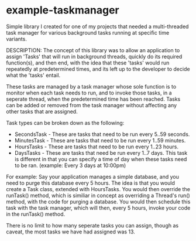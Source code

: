 # example-taskmanager
Simple library I created for one of my projects that needed a multi-threaded task manager for various background tasks running at specific time variants.

DESCRIPTION:
The concept of this library was to allow an application to assign 'Tasks' that will run in background threads, quickly do its required function(s), and then end, with the idea that these 'tasks' would run repeatedly at predetermined times, and its left up to the developer to decide what the 'tasks' entail. 

These tasks are managed by a task manager whose sole function is to monitor when each task needs to run, and to invoke those tasks, in a seperate thread, when the predetermined time has been reached. Tasks can be added or removed from the task manager without affecting any other tasks that are assigned.

Task types can be broken down as the following:

 * SecondsTask - These are tasks that need to be run every 5..59 seconds.
 * MinutesTask - These are tasks that need to be run every 1..59 minutes.
 * HoursTasks - These are tasks that need to be run every 1..23 hours.
 * DaysTasks - These are tasks that need be run every 1..7 days. This task is different in that you can specify a time of day when these tasks need to be ran. (example: Every 3 days at 10:00pm)

For example: Say your application manages a simple database, and you need to purge this database every 5 hours. The idea is that you would create a Task class, extended with HoursTasks. You would then override the runTask() method, which is similiar in concept as overriding a Thread's run() method, with the code for purging a database. You would then schedule this task with the task manager, which will then, every 5 hours, invoke your code in the runTask() method.

There is no limit to how many seperate tasks you can assign, though as caveat, the most tasks we have had assigned was 13.
